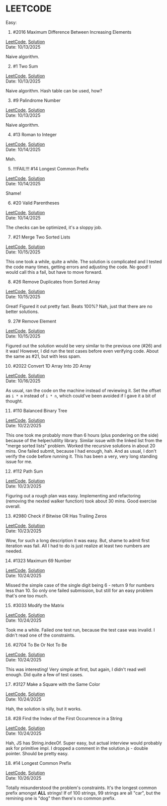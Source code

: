 
LEETCODE
========

Easy:

1. #2016 Maximum Difference Between Increasing Elements

[LeetCode](https://leetcode.com/problems/maximum-difference-between-increasing-elements/),
[Solution](./solutions/2016/solution.js)\
Date: 10/13/2025

Naive algorithm.

2. #1 Two Sum

[LeetCode](https://leetcode.com/problems/two-sum/),
[Solution](./solutions/1/solution.js)\
Date: 10/13/2025

Naive algorithm.
Hash table can be used, how?

3. #9 Palindrome Number

[LeetCode](https://leetcode.com/problems/palindrome-number),
[Solution](./solutions/9/solution.js)\
Date: 10/13/2025

Naive algorithm.

4. #13 Roman to Integer

[LeetCode](https://leetcode.com/problems/roman-to-integer),
[Solution](./solutions/13/solution.js)\
Date: 10/14/2025

Meh.

5. !!!FAIL!!! #14 Longest Common Prefix

[LeetCode](https://leetcode.com/problems/longest-common-prefix),
[Solution](./solutions/14/solution.js)\
Date: 10/14/2025

Shame!

6. #20 Valid Parentheses

[LeetCode](https://leetcode.com/problems/valid-parentheses/),
[Solution](./solutions/20/solution.js)\
Date: 10/14/2025

The checks can be optimized, it's a sloppy job.

7. #21 Merge Two Sorted Lists

[LeetCode](https://leetcode.com/problems/merge-two-sorted-lists),
[Solution](./solutions/21/solution.js)\
Date: 10/15/2025

This one took a while, quite a while. The solution is complicated and
I tested the code many times, getting errors and adjusting the code.
No good! I would call this a fail, but have to move forward.

8. #26 Remove Duplicates from Sorted Array

[LeetCode](https://leetcode.com/problems/remove-duplicates-from-sorted-array),
[Solution](./solutions/26/solution.js)\
Date: 10/15/2025

Great! Figured it out pretty fast. Beats 100%? Nah, just that there are no better solutions.

9. 27# Remove Element

[LeetCode](https://leetcode.com/problems/remove-element),
[Solution](./solutions/27/solution.js)\
Date: 10/15/2025

Figured out the solution would be very similar to the previous one (#26) and it was!
However, I did run the test cases before even verifying code. About the same as #21,
but with less spam.

10. #2022 Convert 1D Array Into 2D Array

[LeetCode](https://leetcode.com/problems/convert-1d-array-into-2d-array),
[Solution](./solutions/2022/solution.js)\
Date: 10/16/2025

As usual, ran the code on the machine instead of reviewing it.
Set the offset as `i * m` instead of `i * n`, which could've been avoided if I gave it a bit of thought.

11. #110 Balanced Binary Tree

[LeetCode](https://leetcode.com/problems/balanced-binary-tree/),
[Solution](./solutions/110/solution.js)\
Date: 10/22/2025

This one took me probably more than 6 hours (plus pondering on the side) because of the helper/utility library. Similar issue with the linked list from the "merge sorted lists" problem.
Worked the recursive solutions in about 20 mins. One failed submit, because I had enough, hah. And as usual, I don't verify the code before running it. This has been a very, very long standing issue for me.

12. #112 Path Sum

[LeetCode](https://leetcode.com/problems/path-sum/),
[Solution](./solutions/112/solution.js)\
Date: 10/23/2025

Figuring out a rough plan was easy. Implementing and refactoring (removing the nexted walker function) took about 30 mins.
Good exercise overall.

13. #2980 Check if Bitwise OR Has Trailing Zeros

[LeetCode](https://leetcode.com/problems/check-if-bitwise-or-has-trailing-zeros),
[Solution](./solutions/2980/solution.js)\
Date: 10/23/2025

Wow, for such a long description it was easy. But, shame to admit first iteration was fail. All I had to do is just realize at least two numbers are needed.

14. #1323 Maximum 69 Number

[LeetCode](https://leetcode.com/problems/maximum-69-number),
[Solution](./solutions/1323/solution.js)\
Date: 10/24/2025

Missed the simple case of the single digit being 6 - return 9 for numbers less than 10.
So only one failed submission, but still for an easy problem that's one too much.

15. #3033 Modify the Matrix

[LeetCode](https://leetcode.com/problems/modify-the-matrix),
[Solution](./solutions/3033/solution.js)\
Date: 10/24/2025

Took me a while. Failed one test run, because the test case was invalid. I didn't read one of the constraints.

16. #2704 To Be Or Not To Be

[LeetCode](https://leetcode.com/problems/to-be-or-not-to-be),
[Solution](./solutions/2704/solution.js)\
Date: 10/24/2025

This was interesting! Very simple at first, but again, I didn't read well enough. Did quite a few of test cases.

17. #3127 Make a Square with the Same Color

[LeetCode](https://leetcode.com/problems/make-a-square-with-the-same-color),
[Solution](./solutions/3127/solution.js)\
Date: 10/24/2025

Hah, the solution is silly, but it works.

18. #28 Find the Index of the First Occurrence in a String

[LeetCode](https://leetcode.com/problems/find-the-index-of-the-first-occurrence-in-a-string),
[Solution](./solutions/28/solution.js)\
Date: 10/24/2025

Hah, JS has String.indexOf. Super easy, but actual interview would probably ask for primitive impl.
I dropped a comment in the solution.js - double pointer. Should be pretty easy.

18. #14 Longest Common Prefix

[LeetCode](https://leetcode.com/problems/longest-common-prefix),
[Solution](./solutions/14/solution.js)\
Date: 10/26/2025

Totally misunderstood the problem's constraints. It's the longest common prefix amongst **ALL** strings!
If of 100 strings, 99 strings are all "car", but the remining one is "dog" then there's no common prefix.
